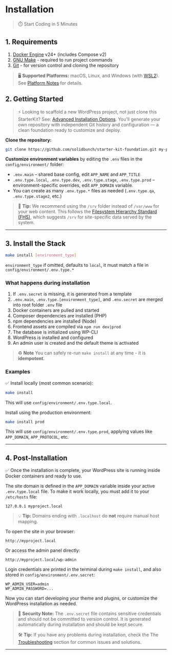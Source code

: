 # Installation

> ⏱️ Start Coding in 5 Minutes

## 1. Requirements

1. [Docker Engine](https://docs.docker.com/engine/install/) v24+ (includes Compose v2)
2. [GNU Make](https://www.gnu.org/software/make/) - required to run project commands
3. [Git](https://git-scm.com/downloads) - for version control and cloning the repository

> 🖥️ **Supported Platforms:** macOS, Linux, and Windows (with [WSL2](https://learn.microsoft.com/en-us/windows/wsl/install)). See [Platform Notes](platforms.md) for details.

## 2. Getting Started

> ⚡️ Looking to scaffold a new WordPress project, not just clone this StarterKit? See: [Advanced Installation Options](install-advanced.md). You'll generate your own repository with independent Git history and configuration — a clean foundation ready to customize and deploy.


**Clone the repository:**

```bash
git clone https://github.com/solidbunch/starter-kit-foundation.git my-project
```

**Customize environment variables** by editing the `.env` files in the `config/environment/` folder:

* `.env.main` – shared base config, edit `APP_NAME` and `APP_TITLE`
* `.env.type.local`, `.env.type.dev`, `.env.type.stage`, `.env.type.prod` – environment-specific overrides, edit `APP_DOMAIN` variable.
* You can create as many `.env.type.*` files as needed (`.env.type.qa`, `.env.type.stage2`, etc.)

> 📁 **Tip:** We recommend using the `/srv` folder instead of `/var/www` for your web content.
> This follows the [Filesystem Hierarchy Standard (FHS)](https://refspecs.linuxfoundation.org/FHS_3.0/fhs/ch03s17.html), which suggests `/srv` for site-specific data served by the system.

---

## 3. Install the Stack

```bash
make install [environment_type]
```

`environment_type` if omitted, defaults to `local`, it must match a file in `config/environment/.env.type.*`

### What happens during installation

1. If `.env.secret` is missing, it is generated from a template
2. `.env.main`, `.env.type.[environment_type]`, and `.env.secret` are merged into root folder `.env` file
3. Docker containers are pulled and started
4. Composer dependencies are installed (PHP)
5. npm dependencies are installed (Node)
6. Frontend assets are compiled via `npm run dev|prod`
7. The database is initialized using WP-CLI
8. WordPress is installed and configured
9. An admin user is created and the default theme is activated

> ♻️ **Note** You can safely re-run `make install` at any time - it is **idempotent**.

### Examples

✅ Install locally (most common scenario):

```bash
make install
```

This will use `config/environment/.env.type.local`.

Install using the production environment:

```bash
make install prod
```

This will use `config/environment/.env.type.prod`, applying values like `APP_DOMAIN`, `APP_PROTOCOL`, etc.

---

## 4. Post-Installation

✅ Once the installation is complete, your WordPress site is running inside Docker containers and ready to use.

The site domain is defined in the `APP_DOMAIN` variable inside your active `.env.type.local` file.
To make it work locally, you must add it to your `/etc/hosts` file:

```plaintext
127.0.0.1 myproject.local
```

> 💡 **Tip:** Domains ending with `.localhost` do **not** require manual host mapping.

To open the site in your browser:

```
http://myproject.local
```

Or access the admin panel directly:

```
http://myproject.local/wp-admin
```

Login credentials are printed in the terminal during `make install`, and also stored in `config/environment/.env.secret`:

```dotenv
WP_ADMIN_USER=admin
WP_ADMIN_PASSWORD=...
```

Now you can start developing your theme and plugins, or customize the WordPress installation as needed.

> 🔐 **Security Note:** The `.env.secret` file contains sensitive credentials and should not be committed to version control. It is generated automatically during installation and should be kept secure.
>
> 🛠️ **Tip:** If you have any problems during installation, check the The [Troubleshooting](troubleshooting.md) section for common issues and solutions.

---

